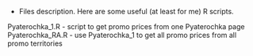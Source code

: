 * Files description. Here are some useful (at least for me) R scripts.

Pyaterochka_1.R - script to get promo prices from one Pyaterochka page
Pyaterochka_RA.R - use Pyaterochka_1 to get all promo prices from all promo territories

